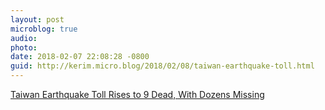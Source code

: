 ```yaml
---
layout: post
microblog: true
audio: 
photo: 
date: 2018-02-07 22:08:28 -0800
guid: http://kerim.micro.blog/2018/02/08/taiwan-earthquake-toll.html
---
```

[Taiwan Earthquake Toll Rises to 9 Dead, With Dozens Missing](https://mobile.nytimes.com/2018/02/07/world/asia/taiwan-earthquake-search-survivors.html)
